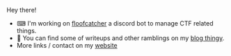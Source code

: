 Hey there!

- ⌨ I'm working on [floofcatcher](https://github.com/skyeto/floofcatcher) a discord bot to manage CTF related things. 
- 📃 You can find some of writeups and other ramblings on my [blog thingy](https://blog.skyeto.com).
- More links / contact on my [website](https://skyeto.com)
